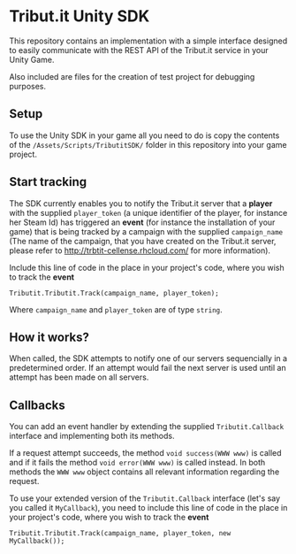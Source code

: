 # Tribut.it Unity SDK

This repository contains an implementation with a simple interface designed to easily communicate with the REST API of the Tribut.it service in your Unity Game.

Also included are files for the creation of test project for debugging purposes.

## Setup

To use the Unity SDK in your game all you need to do is copy the contents of the `/Assets/Scripts/TributitSDK/` folder in this repository into your game project.

## Start tracking

The SDK currently enables you to notify the Tribut.it server that a **player** with the supplied `player_token` (a unique identifier of the player, for instance her Steam Id) has triggered an **event** (for instance the installation of your game) that is being tracked by a campaign with the supplied `campaign_name` (The name of the campaign, that you have created on the Tribut.it server, please refer to <http://trbtit-cellense.rhcloud.com/> for more information).

Include this line of code in the place in your project's code, where you wish to track the **event**

```
Tributit.Tributit.Track(campaign_name, player_token);
```

Where `campaign_name` and `player_token` are of type `string`.

## How it works?

When called, the SDK attempts to notify one of our servers sequencially in a predetermined order. If an attempt would fail the next server is used until an attempt has been made on all servers.

## Callbacks

You can add an event handler by extending the supplied `Tributit.Callback` interface and implementing both its methods.

If a request attempt succeeds, the method `void success(WWW www)` is called and if it fails the method `void error(WWW www)` is called instead. In both methods the `WWW www` object contains all relevant information regarding the request.

To use your extended version of the `Tributit.Callback` interface (let's say you called it `MyCallback`), you need to include this line of code in the place in your project's code, where you wish to track the **event**

```
Tributit.Tributit.Track(campaign_name, player_token, new MyCallback());
```
